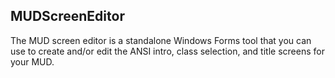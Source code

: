 MUDScreenEditor
---------------

The MUD screen editor is a standalone Windows Forms tool that you can use to
create and/or edit the ANSI intro, class selection, and title screens for your
MUD.
